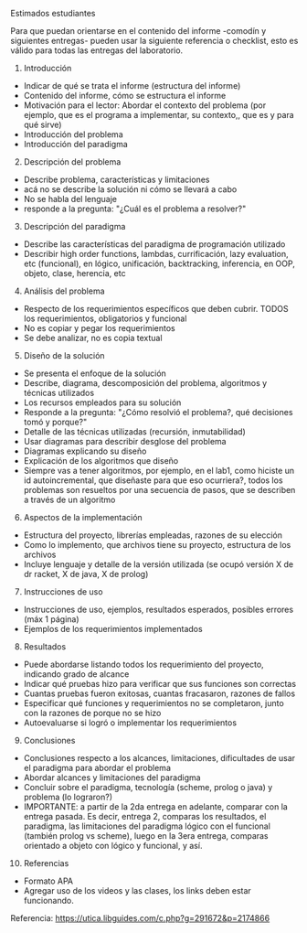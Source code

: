 Estimados estudiantes

Para que puedan orientarse en el contenido del informe -comodín y siguientes
entregas- pueden usar la siguiente referencia o checklist, esto es válido para
todas las entregas del laboratorio.

1. Introducción
- Indicar de qué se trata el informe (estructura del informe)
- Contenido del informe, cómo se estructura el informe
- Motivación para el lector: Abordar el contexto del problema (por ejemplo,
que es el programa a implementar, su contexto,, que es y para qué sirve)
- Introducción del problema
- Introducción del paradigma
2. Descripción del problema
- Describe problema, características y limitaciones
- acá no se describe la solución ni cómo se llevará a cabo
- No se habla del lenguaje
- responde a la pregunta: "¿Cuál es el problema a resolver?"
3. Descripción del paradigma
- Describe las características del paradigma de programación utilizado
- Describir high order functions, lambdas, currificación, lazy evaluation, etc
(funcional), en lógico, unificación, backtracking, inferencia, en OOP,
objeto, clase, herencia, etc
4. Análisis del problema
- Respecto de los requerimientos específicos que deben cubrir. TODOS los
requerimientos, obligatorios y funcional
- No es copiar y pegar los requerimientos
- Se debe analizar, no es copia textual
5. Diseño de la solución
- Se presenta el enfoque de la solución
- Describe, diagrama, descomposición del problema, algoritmos y técnicas
utilizados
- Los recursos empleados para su solución
- Responde a la pregunta: "¿Cómo resolvió el problema?, qué decisiones
tomó y porque?"
- Detalle de las técnicas utilizadas (recursión, inmutabilidad)
- Usar diagramas para describir desglose del problema
- Diagramas explicando su diseño
- Explicación de los algoritmos que diseño
- Siempre vas a tener algoritmos, por ejemplo, en el lab1, como hiciste un id
autoincremental, que diseñaste para que eso ocurriera?, todos los problemas
son resueltos por una secuencia de pasos, que se describen a través de un
algoritmo
6. Aspectos de la implementación
- Estructura del proyecto, librerías empleadas, razones de su elección
- Como lo implemento, que archivos tiene su proyecto, estructura de los
archivos
- Incluye lenguaje y detalle de la versión utilizada (se ocupó versión X de
dr racket, X de java, X de prolog)
7. Instrucciones de uso
- Instrucciones de uso, ejemplos, resultados esperados, posibles errores
(máx 1 página)
- Ejemplos de los requerimientos implementados
8. Resultados
- Puede abordarse listando todos los requerimiento del proyecto, indicando
grado de alcance
- Indicar qué pruebas hizo para verificar que sus funciones son correctas
- Cuantas pruebas fueron exitosas, cuantas fracasaron, razones de fallos
- Especificar qué funciones y requerimientos no se completaron, junto con la
razones de porque no se hizo
- Autoevaluarse si logró o implementar los requerimientos
9. Conclusiones
- Conclusiones respecto a los alcances, limitaciones, dificultades de usar el
paradigma para abordar el problema
- Abordar alcances y limitaciones del paradigma
- Concluir sobre el paradigma, tecnología (scheme, prolog o java) y problema
(lo lograron?)
- IMPORTANTE: a partir de la 2da entrega en adelante, comparar con la entrega
pasada. Es decir, entrega 2, comparas los resultados, el paradigma, las
limitaciones del paradigma lógico con el funcional (también prolog vs
scheme), luego en la 3era entrega, comparas orientado a objeto con lógico y
funcional, y así.
10. Referencias
- Formato APA
- Agregar uso de los videos y las clases, los links deben estar funcionando.

Referencia: https://utica.libguides.com/c.php?g=291672&p=2174866